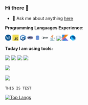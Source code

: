 ### Hi there 👋

- 💬 Ask me about anything [here](https://github.com/canducode/canducode/issues)

**Programming Languages Experience:**

<code><img height="20" src="https://raw.githubusercontent.com/github/explore/80688e429a7d4ef2fca1e82350fe8e3517d3494d/topics/visual-basic/visual-basic.png"></code>
<code><img height="20" src="https://raw.githubusercontent.com/github/explore/80688e429a7d4ef2fca1e82350fe8e3517d3494d/topics/javascript/javascript.png"></code>
<code><img height="20" src="https://raw.githubusercontent.com/github/explore/80688e429a7d4ef2fca1e82350fe8e3517d3494d/topics/cpp/cpp.png"></code>
<code><img height="20" src="https://raw.githubusercontent.com/github/explore/5c058a388828bb5fde0bcafd4bc867b5bb3f26f3/topics/php/php.png"></code>
<code><img height="20" src="https://raw.githubusercontent.com/github/explore/80688e429a7d4ef2fca1e82350fe8e3517d3494d/topics/sql/sql.png"></code>
<code><img height="20" src="https://raw.githubusercontent.com/github/explore/80688e429a7d4ef2fca1e82350fe8e3517d3494d/topics/bash/bash.png"></code>
<code><img height="20" src="https://raw.githubusercontent.com/github/explore/80688e429a7d4ef2fca1e82350fe8e3517d3494d/topics/java/java.png"></code>
<code><img height="20" src="https://raw.githubusercontent.com/github/explore/80688e429a7d4ef2fca1e82350fe8e3517d3494d/topics/mql5/mql5.png"></code>
<code><img height="20" src="https://raw.githubusercontent.com/github/explore/80688e429a7d4ef2fca1e82350fe8e3517d3494d/topics/kotlin/kotlin.png"></code>
<code><img height="20" src="https://raw.githubusercontent.com/github/explore/80688e429a7d4ef2fca1e82350fe8e3517d3494d/topics/dart/dart.png"></code>



**Today I am using tools:**

<code><img height="20" src="https://upload.wikimedia.org/wikipedia/commons/thumb/9/92/Android_Studio_Trademark.svg/256px-Android_Studio_Trademark.svg.png"></code>
<code><img height="20" src="https://upload.wikimedia.org/wikipedia/commons/thumb/9/9a/Visual_Studio_Code_1.35_icon.svg/64px-Visual_Studio_Code_1.35_icon.svg.png"></code>
<code><img height="20" src="https://upload.wikimedia.org/wikipedia/commons/thumb/3/33/Figma-logo.svg/64px-Figma-logo.svg.png"></code>
[<code><img height="20" src="https://lh3.googleusercontent.com/-arbj6BdJBqg/XSyXBCI-XZI/AAAAAAADCVY/TKZUj5MehKEnQoge1Ms_cqAKMMxenHaAACMYCGAYYCw/s400/drawlogo128.png"></code>](https://github.com/canducode/canducode/issues)

[<code><img height="20" src="https://lh3.googleusercontent.com/t9RZENc11VWioLAGpGh2NYHop8MmVwKRVVi_9CX6dDO_WG9oQBp7jRUmlT0dtHeIWAd6XKDPUj5YU7G7d6bCKSdbSI8=w128-h128-e365-rj-sc0x00ffffff"></code>](https://github.com/canducode/canducode/issues)

[<code><img height="20" src="https://lh3.googleusercontent.com/t9RZENc11VWioLAGpGh2NYHop8MmVwKRVVi_9CX6dDO_WG9oQBp7jRUmlT0dtHeIWAd6XKDPUj5YU7G7d6bCKSdbSI8=w128-h128-e365-rj-sc0x00ffffff"></code>](https://github.com/canducode/canducode/issues)

```
THIS IS TEST
```

[![Top Langs](https://github-readme-stats.vercel.app/api/top-langs/?username=canducode&layout=compact)](https://github.com/canducode)
